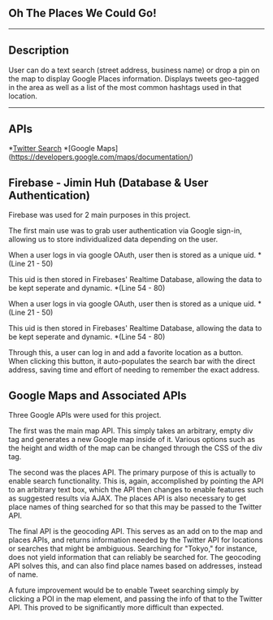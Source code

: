 ## Oh The Places We Could Go!
***
## Description
User can do a text search (street address, business name) or drop a pin on the map to display Google Places information. Displays tweets geo-tagged in the area as well as a list of the most common hashtags used in that location.
***
## APIs
*[Twitter Search](https://developer.twitter.com/en/docs/tweets/search/overview/standard.html)
*[Google Maps] (https://developers.google.com/maps/documentation/)

## Firebase - Jimin Huh (Database & User Authentication)
Firebase was used for 2 main purposes in this project.

The first main use was to grab user authentication via Google sign-in, allowing us to store individualized data depending on the user.

When a user logs in via google OAuth, user then is stored as a unique uid. *(Line 21 - 50)

This uid is then stored in Firebases' Realtime Database, allowing the data to be kept seperate and dynamic. *(Line 54 - 80)

When a user logs in via google OAuth, user then is stored as a unique uid. 
*(Line 21 - 50)

This uid is then stored in Firebases' Realtime Database, allowing the data to be kept seperate and dynamic.
*(Line 54 - 80)


Through this, a user can log in and add a favorite location as a button. When clicking this button, it auto-populates the search bar with the direct address, saving time and effort of needing to remember the exact address.

## Google Maps and Associated APIs

Three Google APIs were used for this project.

The first was the main map API.  This simply takes an arbitrary, empty div tag and generates a new Google map inside of it.  Various options such as the height and width of the map can be changed through the CSS of the div tag.

The second was the places API.  The primary purpose of this is actually to enable search functionality.  This is, again, accomplished by pointing the API to an arbitrary text box, which the API then changes to enable features such as suggested results via AJAX.  The places API is also necessary to get place names of thing searched for so that this may be passed to the Twitter API.

The final API is the geocoding API.  This serves as an add on to the map and places APIs, and returns information needed by the Twitter API for locations or searches that might be ambiguous.  Searching for "Tokyo," for instance, does not yield information that can reliably be searched for.  The geocoding API solves this, and can also find place names based on addresses, instead of name.

A future improvement would be to enable Tweet searching simply by clicking a POI in the map element, and passing the info of that to the Twitter API.  This proved to be significantly more difficult than expected.